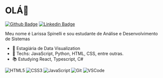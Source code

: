 # OLÁ👋


[![Github Badge](https://img.shields.io/badge/-Github-000?style=flat-square&logo=Github&logoColor=white&link=https://github.com/SCSLARI)](https://github.com/SCSLARI)
[![Linkedin Badge](https://img.shields.io/badge/-LinkedIn-blue?style=flat-square&logo=Linkedin&logoColor=white&link=https:https://www.linkedin.com/in/lari-spinelli/)](https://www.linkedin.com/in/lari-spinelli/)

Meu nome é Larissa Spinelli e sou estudante de Análise e Desenvolvimento de Sistemas

- 📌 Estagiária de Data Visualization
- 📕 Techs: JavaScript, Python, HTML, CSS, entre outras.
- 📚 Estudying React, Typescript, C#

![HTML5](https://img.shields.io/badge/-HTML5-E34F26?style=flat-square&logo=html5&logoColor=white)
  ![CSS3](https://img.shields.io/badge/-CSS3-549FDE?style=flat-square&logo=css3&logoColor=white)
  ![JavaScript](https://img.shields.io/badge/-JavaScript-F7B93E?style=flat-square&logo=javascript&logoColor=fff)
  ![Git](https://img.shields.io/badge/-Git-F05032?style=flat-square&logo=git&logoColor=white)
  ![VSCode](https://img.shields.io/badge/-VSCode-0085D1?style=flat-square&logo=visual-studio-code&logoColor=white)
